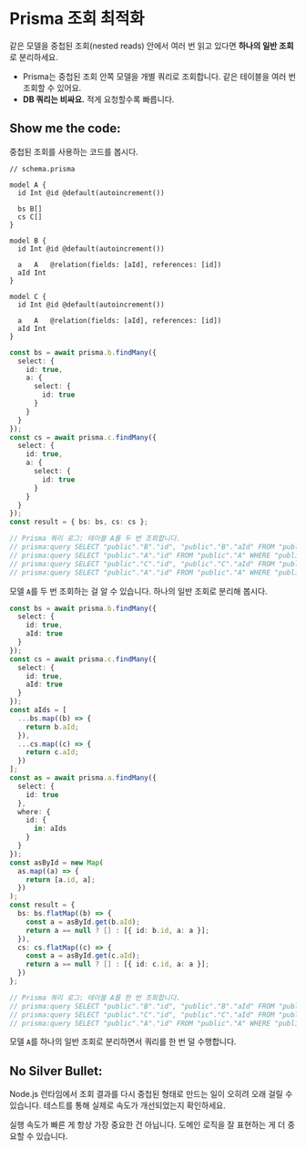 # Prisma 조회 최적화

같은 모델을 중첩된 조회(nested reads) 안에서 여러 번 읽고 있다면 **하나의 일반 조회**로 분리하세요.

- Prisma는 중첩된 조회 안쪽 모델을 개별 쿼리로 조회합니다. 같은 테이블을 여러 번 조회할 수 있어요.
- **DB 쿼리는 비싸요.** 적게 요청할수록 빠릅니다.

## Show me the code:

중첩된 조회를 사용하는 코드를 봅시다.

```prisma
// schema.prisma

model A {
  id Int @id @default(autoincrement())

  bs B[]
  cs C[]
}

model B {
  id Int @id @default(autoincrement())

  a   A   @relation(fields: [aId], references: [id])
  aId Int
}

model C {
  id Int @id @default(autoincrement())

  a   A   @relation(fields: [aId], references: [id])
  aId Int
}
```

```typescript
const bs = await prisma.b.findMany({
  select: {
    id: true,
    a: {
      select: {
        id: true
      }
    }
  }
});
const cs = await prisma.c.findMany({
  select: {
    id: true,
    a: {
      select: {
        id: true
      }
    }
  }
});
const result = { bs: bs, cs: cs };

// Prisma 쿼리 로그: 테이블 A를 두 번 조회합니다.
// prisma:query SELECT "public"."B"."id", "public"."B"."aId" FROM "public"."B" WHERE 1=1 OFFSET $1
// prisma:query SELECT "public"."A"."id" FROM "public"."A" WHERE "public"."A"."id" IN ($1,$2) OFFSET $3
// prisma:query SELECT "public"."C"."id", "public"."C"."aId" FROM "public"."C" WHERE 1=1 OFFSET $1
// prisma:query SELECT "public"."A"."id" FROM "public"."A" WHERE "public"."A"."id" IN ($1,$2) OFFSET $3
```

모델 `A`를 두 번 조회하는 걸 알 수 있습니다. 하나의 일반 조회로 분리해 봅시다.

```typescript
const bs = await prisma.b.findMany({
  select: {
    id: true,
    aId: true
  }
});
const cs = await prisma.c.findMany({
  select: {
    id: true,
    aId: true
  }
});
const aIds = [
  ...bs.map((b) => {
    return b.aId;
  }),
  ...cs.map((c) => {
    return c.aId;
  })
];
const as = await prisma.a.findMany({
  select: {
    id: true
  },
  where: {
    id: {
      in: aIds
    }
  }
});
const asById = new Map(
  as.map((a) => {
    return [a.id, a];
  })
);
const result = {
  bs: bs.flatMap((b) => {
    const a = asById.get(b.aId);
    return a == null ? [] : [{ id: b.id, a: a }];
  }),
  cs: cs.flatMap((c) => {
    const a = asById.get(c.aId);
    return a == null ? [] : [{ id: c.id, a: a }];
  })
};

// Prisma 쿼리 로그: 테이블 A를 한 번 조회합니다.
// prisma:query SELECT "public"."B"."id", "public"."B"."aId" FROM "public"."B" WHERE 1=1 OFFSET $1
// prisma:query SELECT "public"."C"."id", "public"."C"."aId" FROM "public"."C" WHERE 1=1 OFFSET $1
// prisma:query SELECT "public"."A"."id" FROM "public"."A" WHERE "public"."A"."id" IN ($1,$2,$3,$4,$5,$6,$7,$8) OFFSET $9
```

모델 `A`를 하나의 일반 조회로 분리하면서 쿼리를 한 번 덜 수행합니다.

## No Silver Bullet:

Node.js 런타임에서 조회 결과를 다시 중첩된 형태로 만드는 일이 오히려 오래 걸릴 수 있습니다. 테스트를 통해 실제로 속도가 개선되었는지 확인하세요.

실행 속도가 빠른 게 항상 가장 중요한 건 아닙니다. 도메인 로직을 잘 표현하는 게 더 중요할 수 있습니다.
